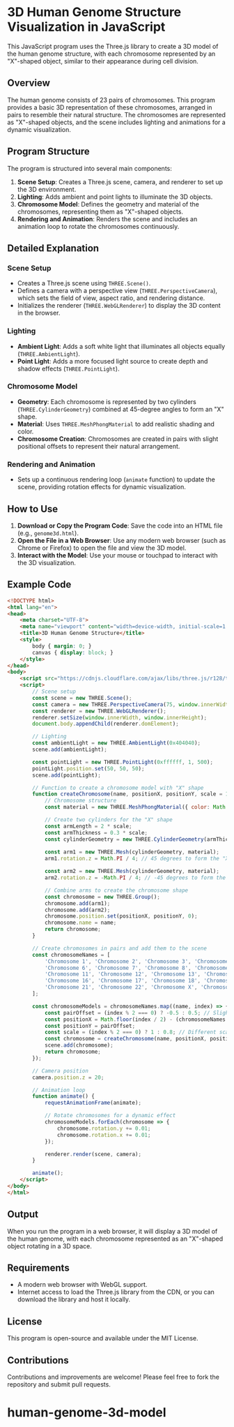 
# 3D Human Genome Structure Visualization in JavaScript

This JavaScript program uses the Three.js library to create a 3D model of the human genome structure, with each chromosome represented by an "X"-shaped object, similar to their appearance during cell division.

## Overview

The human genome consists of 23 pairs of chromosomes. This program provides a basic 3D representation of these chromosomes, arranged in pairs to resemble their natural structure. The chromosomes are represented as "X"-shaped objects, and the scene includes lighting and animations for a dynamic visualization.

## Program Structure

The program is structured into several main components:

1. **Scene Setup**: Creates a Three.js scene, camera, and renderer to set up the 3D environment.
2. **Lighting**: Adds ambient and point lights to illuminate the 3D objects.
3. **Chromosome Model**: Defines the geometry and material of the chromosomes, representing them as "X"-shaped objects.
4. **Rendering and Animation**: Renders the scene and includes an animation loop to rotate the chromosomes continuously.

## Detailed Explanation

### Scene Setup

- Creates a Three.js scene using `THREE.Scene()`.
- Defines a camera with a perspective view (`THREE.PerspectiveCamera`), which sets the field of view, aspect ratio, and rendering distance.
- Initializes the renderer (`THREE.WebGLRenderer`) to display the 3D content in the browser.

### Lighting

- **Ambient Light**: Adds a soft white light that illuminates all objects equally (`THREE.AmbientLight`).
- **Point Light**: Adds a more focused light source to create depth and shadow effects (`THREE.PointLight`).

### Chromosome Model

- **Geometry**: Each chromosome is represented by two cylinders (`THREE.CylinderGeometry`) combined at 45-degree angles to form an "X" shape.
- **Material**: Uses `THREE.MeshPhongMaterial` to add realistic shading and color.
- **Chromosome Creation**: Chromosomes are created in pairs with slight positional offsets to represent their natural arrangement.

### Rendering and Animation

- Sets up a continuous rendering loop (`animate` function) to update the scene, providing rotation effects for dynamic visualization.

## How to Use

1. **Download or Copy the Program Code**: Save the code into an HTML file (e.g., `genome3d.html`).
2. **Open the File in a Web Browser**: Use any modern web browser (such as Chrome or Firefox) to open the file and view the 3D model.
3. **Interact with the Model**: Use your mouse or touchpad to interact with the 3D visualization.

## Example Code

```html
<!DOCTYPE html>
<html lang="en">
<head>
    <meta charset="UTF-8">
    <meta name="viewport" content="width=device-width, initial-scale=1.0">
    <title>3D Human Genome Structure</title>
    <style>
        body { margin: 0; }
        canvas { display: block; }
    </style>
</head>
<body>
    <script src="https://cdnjs.cloudflare.com/ajax/libs/three.js/r128/three.min.js"></script>
    <script>
        // Scene setup
        const scene = new THREE.Scene();
        const camera = new THREE.PerspectiveCamera(75, window.innerWidth / window.innerHeight, 0.1, 1000);
        const renderer = new THREE.WebGLRenderer();
        renderer.setSize(window.innerWidth, window.innerHeight);
        document.body.appendChild(renderer.domElement);

        // Lighting
        const ambientLight = new THREE.AmbientLight(0x404040);
        scene.add(ambientLight);

        const pointLight = new THREE.PointLight(0xffffff, 1, 500);
        pointLight.position.set(50, 50, 50);
        scene.add(pointLight);

        // Function to create a chromosome model with "X" shape
        function createChromosome(name, positionX, positionY, scale = 1) {
            // Chromosome structure
            const material = new THREE.MeshPhongMaterial({ color: Math.random() * 0xffffff });

            // Create two cylinders for the "X" shape
            const armLength = 2 * scale;
            const armThickness = 0.3 * scale;
            const cylinderGeometry = new THREE.CylinderGeometry(armThickness, armThickness, armLength, 32);
            
            const arm1 = new THREE.Mesh(cylinderGeometry, material);
            arm1.rotation.z = Math.PI / 4; // 45 degrees to form the "X"

            const arm2 = new THREE.Mesh(cylinderGeometry, material);
            arm2.rotation.z = -Math.PI / 4; // -45 degrees to form the "X"

            // Combine arms to create the chromosome shape
            const chromosome = new THREE.Group();
            chromosome.add(arm1);
            chromosome.add(arm2);
            chromosome.position.set(positionX, positionY, 0);
            chromosome.name = name;
            return chromosome;
        }

        // Create chromosomes in pairs and add them to the scene
        const chromosomeNames = [
            'Chromosome 1', 'Chromosome 2', 'Chromosome 3', 'Chromosome 4', 'Chromosome 5',
            'Chromosome 6', 'Chromosome 7', 'Chromosome 8', 'Chromosome 9', 'Chromosome 10',
            'Chromosome 11', 'Chromosome 12', 'Chromosome 13', 'Chromosome 14', 'Chromosome 15',
            'Chromosome 16', 'Chromosome 17', 'Chromosome 18', 'Chromosome 19', 'Chromosome 20',
            'Chromosome 21', 'Chromosome 22', 'Chromosome X', 'Chromosome Y'
        ];

        const chromosomeModels = chromosomeNames.map((name, index) => {
            const pairOffset = (index % 2 === 0) ? -0.5 : 0.5; // Slight offset to separate pairs
            const positionX = Math.floor(index / 2) - (chromosomeNames.length / 4); // Position in pairs
            const positionY = pairOffset;
            const scale = (index % 2 === 0) ? 1 : 0.8; // Different scale for variety
            const chromosome = createChromosome(name, positionX, positionY, scale);
            scene.add(chromosome);
            return chromosome;
        });

        // Camera position
        camera.position.z = 20;

        // Animation loop
        function animate() {
            requestAnimationFrame(animate);

            // Rotate chromosomes for a dynamic effect
            chromosomeModels.forEach(chromosome => {
                chromosome.rotation.y += 0.01;
                chromosome.rotation.x += 0.01;
            });

            renderer.render(scene, camera);
        }

        animate();
    </script>
</body>
</html>
```

## Output

When you run the program in a web browser, it will display a 3D model of the human genome, with each chromosome represented as an "X"-shaped object rotating in a 3D space.

## Requirements

- A modern web browser with WebGL support.
- Internet access to load the Three.js library from the CDN, or you can download the library and host it locally.

## License

This program is open-source and available under the MIT License.

## Contributions

Contributions and improvements are welcome! Please feel free to fork the repository and submit pull requests.
# human-genome-3d-model
